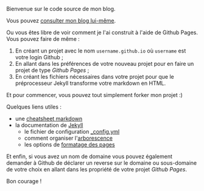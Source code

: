 Bienvenue sur le code source de mon blog.

Vous pouvez [consulter mon blog lui-même](http://blog.bardelot.fr/).

Ou vous êtes libre de voir comment je l'ai construit à l'aide
de Github Pages. Vous pouvez faire de même :
 
   1. En créant un projet avec le nom `username.github.io`
      où `username` est votre login Github ;
   2. En allant dans les préférences de votre nouveau projet
      pour en faire un projet de type *Github Pages* ;
   3. En créant les fichiers nécessaires dans votre projet
      pour que le préprocesseur Jekyll transforme votre markdown
      en HTML.
      
Et pour commencer, vous pouvez tout simplement forker mon projet :)

Quelques liens utiles :
  * une [cheatsheet markdown](https://github.com/adam-p/markdown-here/wiki/Markdown-Cheatsheet)
  * la documentation de [Jekyll](https://jekyllrb.com/)
     * le fichier de configuration [_config.yml](https://jekyllrb.com/docs/configuration/)
     * comment organiser l'[arborescence](https://jekyllrb.com/docs/structure/)
     * les options de [formatage des pages](https://jekyllrb.com/docs/frontmatter/)

Et enfin, si vous avez un nom de domaine vous pouvez également demander à Github
de déclarer un reverse sur le domaine ou sous-domaine de votre
choix en allant dans les propriété de votre projet *Github Pages*.
 
Bon courage !